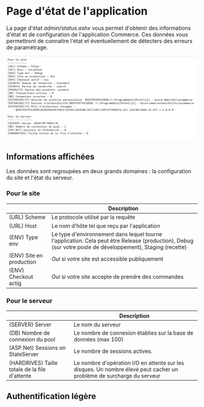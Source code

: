 # Page d'état de l'application

La page d'état _admin/status.ashx_ vous permet d'obtenir des informations d'état et de configuration de l'application Commerce. Ces données vous permettront de connaitre l'état et éventuellement de détecters des erreurs de paramétrage.

![Contenu](statusashx-1.png)

## Informations affichées

Les données sont regroupées en deux grands domaines : la configuration du site et l'état du serveur.

### Pour le site

||Description|
|---|---|
|(URL) Scheme|Le protocole utilisé par la requête|
|(URL) Host|Le nom d'hôte tel que reçu par l'application|
|(ENV) Type env|Le type d'environnement dans lequel tourne l'application. Cela peut être Release (production), Debug (sur votre poste de développement), Staging (recette)|
|(ENV) Site en production|_Oui_ si votre site est accessible publiquement|
|(ENV) Checkout actig|_Oui_ si votre site accepte de prendre des commandes|






### Pour le serveur

||Description|
|---|---|
|(SERVER) Server|Le nom du serveur|
|(DB) Nombre de connexion du pool|Le nombre de connexion établies sur la base de données (max 100)|
|(ASP.Net) Sessions on StateServer|Le nombre de sessions actives.|
|(HARDRIVES) Taille totale de la file d'attente|Le nombre d'opération I/O en attente sur les disques. Un nombre élevé peut cacher un problème de surcharge du serveur|

## Authentification légère


